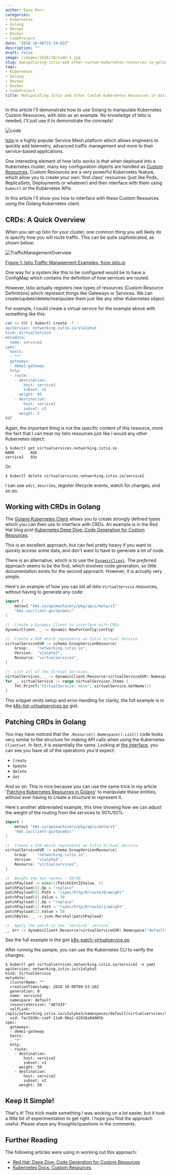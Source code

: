```yaml
---
author: Dave Kerr
categories:
- Kubernetes
- Golang
- Devops
- Docker
- CodeProject
date: "2018-10-08T21:34:02Z"
description: ""
draft: false
image: /images/2018/10/code-1.jpg
slug: manipulating-istio-and-other-custom-kubernetes-resources-in-golang
tags:
- Kubernetes
- Golang
- Devops
- Docker
- CodeProject
title: Manipulating Istio and other Custom Kubernetes Resources in Golang
---
```



In this article I'll demonstrate how to use Golang to manipulate Kubernetes Custom Resources, with Istio as an example. No knowledge of Istio is needed, I'll just use it to demonstrate the concepts!

![code](/images/2018/10/code-2.jpg)

[Istio](https://istio.io) is a highly popular Service Mesh platform which allows engineers to quickly add telemetry, advanced traffic management and more to their service-based applications.

One interesting element of how Istio works is that when deployed into a Kubernetes cluster, many key configuration objects are handled as [Custom Resources](https://kubernetes.io/docs/concepts/extend-kubernetes/api-extension/custom-resources/). Custom Resources are a very powerful Kubernetes feature, which allow you to create your own 'first class' resources (just like Pods, ReplicaSets, Deployments or whatever) and then interface with them using `kubectl` or the Kubernetes APIs.

In this article I'll show you how to interface with these Custom Resources using the Golang Kubernetes client.

## CRDs: A Quick Overview

When you set up Istio for your cluster, one common thing you will likely do is specify how you will route traffic. This can be quite sophisticated, as shown below:

![TrafficManagementOverview](/images/2018/10/TrafficManagementOverview.svg)

[Figure 1: Istio Traffic Management Examples, from istio.io](https://istio.io/docs/concepts/traffic-management/)

One way for a system like this to be configured would be to have a ConfigMap which contains the definition of how services are routed.

However, Istio actually registers new types of resources (Custom Resource Definitions) which represent things like Gateways or Services. We can create/update/delete/manipulate them just like any other Kubernetes object.

For example, I could create a virtual service for the example above with something like this:

```bash
cat << EOF | kubectl create -f -
apiVersion: networking.istio.io/v1alpha3
kind: VirtualService
metadata:
  name: service2
spec:
  hosts:
  - "*"
  gateways:
  - demo1-gateway
  http:
  - route:
    - destination:
        host: service2
        subset: v1
      weight: 95
    - destination:
        host: service2
        subset: v2
      weight: 5
EOF
```

Again, the important thing is not the specific content of this resource, more the fact that I can treat my Istio resources just like I would any other Kubernetes object:

```
$ kubectl get virtualservices.networking.istio.io
NAME       AGE
service2   93s
```

Or:

```
$ kubectl delete virtualservices.networking.istio.io/service2
```

I can use `edit`, `describe`, register lifecycle events, watch for changes, and so on.

## Working with CRDs in Golang

The [Golang Kubernetes Client](https://github.com/kubernetes/client-go) allows you to create strongly defined types which you can then use to interface with CRDs. An example is in the Red Hat blog post [Kubernetes Deep Dive: Code Generation for Custom Resources](https://blog.openshift.com/kubernetes-deep-dive-code-generation-customresources/).

This is an excellent approach, but can feel pretty heavy if you want to quickly access some data, and don't want to have to generate a lot of code.

There is an alternative, which is to use the [`DynamicClient`](https://github.com/kubernetes/client-go/blob/master/dynamic/interface.go). The _preferred_ approach seems to be the first, which involves code generation, so little documentation exists for the second approach. However, it is actually very simple.

Here's an example of how you can list all Istio `VirtualService` resources, without having to generate any code:

```go
import (
	metav1 "k8s.io/apimachinery/pkg/apis/meta/v1"
	"k8s.io/client-go/dynamic"
)

//  Create a Dynamic Client to interface with CRDs.
dynamicClient, _ := dynamic.NewForConfig(config)

//  Create a GVR which represents an Istio Virtual Service.
virtualServiceGVR := schema.GroupVersionResource{
	Group:    "networking.istio.io",
	Version:  "v1alpha3",
	Resource: "virtualservices",
}

//  List all of the Virtual Services.
virtualServices, _ := dynamicClient.Resource(virtualServiceGVR).Namespace("default").List(metav1.ListOptions{})
for _, virtualService := range virtualServices.Items {
	fmt.Printf("VirtualService: %s\n", virtualService.GetName())
}
```

This snippet omits setup and error-handling for clarity, the full example is in the [k8s-list-virtualservices.go](https://gist.github.com/dwmkerr/09ac0fd98595460456e17d5ef0c77667) gist.

## Patching CRDs in Golang

You may have noticed that the `.Resource().Namespace().List()` code looks very similar to the structure for making API calls when using the Kubernetes `Clientset`. In fact, it is essentially the same. Looking at [the interface](https://github.com/kubernetes/client-go/blob/master/dynamic/interface.go), you can see you have all of the operations you'd expect:

- `Create`
- `Update`
- `Delete`
- `Get`

And so on. This is nice because you can use the same trick in my article '[Patching Kubernetes Resources in Golang](https://www.dwmkerr.com/patching-kubernetes-resources-in-golang/)' to manipulate these entities, without ever having to create a structure to represent it.

Here's another abbreviated example, this time showing how we can adjust the weight of the routing from the services to 50%/50%:

```go
import (
	metav1 "k8s.io/apimachinery/pkg/apis/meta/v1"
	"k8s.io/client-go/dynamic"
)

//  Create a GVR which represents an Istio Virtual Service.
virtualServiceGVR := schema.GroupVersionResource{
	Group:    "networking.istio.io",
	Version:  "v1alpha3",
	Resource: "virtualservices",
}

//  Weight the two routes - 50/50.
patchPayload := make([]PatchUInt32Value, 2)
patchPayload[0].Op = "replace"
patchPayload[0].Path = "/spec/http/0/route/0/weight"
patchPayload[0].Value = 50
patchPayload[1].Op = "replace"
patchPayload[1].Path = "/spec/http/0/route/1/weight"
patchPayload[1].Value = 50
patchBytes, _ := json.Marshal(patchPayload)

//  Apply the patch to the 'service2' service.
_, err := dynamicClient.Resource(virtualServiceGVR).Namespace("default").Patch("service2", types.JSONPatchType, patchBytes)
```

See the full example in the gist [k8s-patch-virtualservice.go](https://gist.github.com/dwmkerr/7332888e092156ce8ce4ea551b0c321f)

After running the sample, you can use the Kubernetes CLI to verify the changes:

```
$ kubectl get virtualservices.networking.istio.io/service2 -o yaml
apiVersion: networking.istio.io/v1alpha3
kind: VirtualService
metadata:
  clusterName: ""
  creationTimestamp: 2018-10-08T09:53:16Z
  generation: 0
  name: service2
  namespace: default
  resourceVersion: "487435"
  selfLink: /apis/networking.istio.io/v1alpha3/namespaces/default/virtualservices/service2
  uid: fac5930c-cadf-11e8-90a2-42010a94005b
spec:
  gateways:
  - demo1-gateway
  hosts:
  - '*'
  http:
  - route:
    - destination:
        host: service2
        subset: v1
      weight: 50
    - destination:
        host: service2
        subset: v2
      weight: 50
```

## Keep It Simple!

That's it! This trick made something I was working on a _lot_ easier, but it took a little bit of experimentation to get right. I hope you find the approach useful. Please share any thoughts/questions in the comments.

## Further Reading

The following articles were using in working out this approach:

- [Red Hat: Deep Dive: Code Generation for Custom Resources](https://blog.openshift.com/kubernetes-deep-dive-code-generation-customresources/)
- [Kubernetes Docs: Custom Resources](https://kubernetes.io/docs/concepts/extend-kubernetes/api-extension/custom-resources/)

